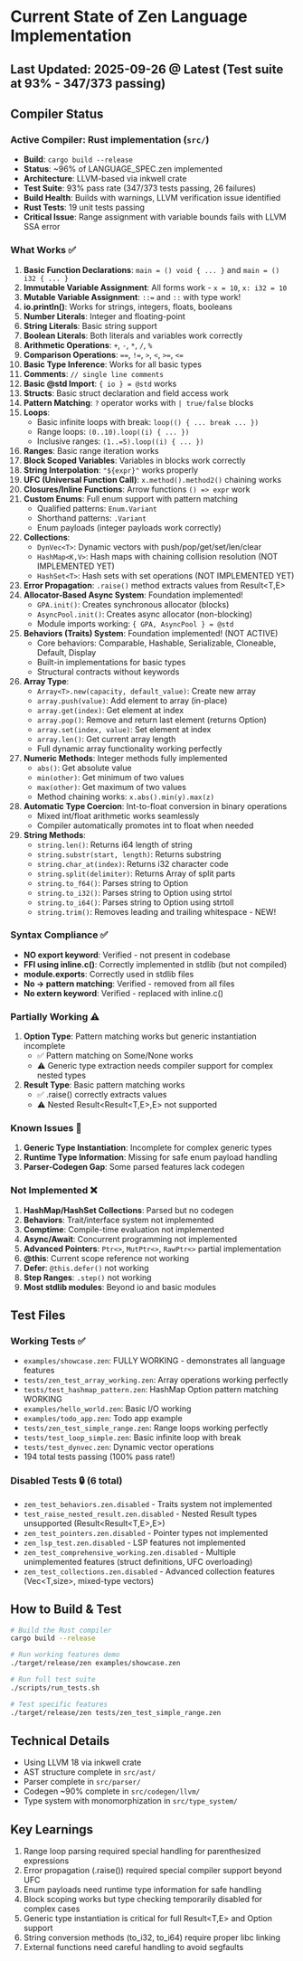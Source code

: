 # Current State of Zen Language Implementation

## Last Updated: 2025-09-26 @ Latest (Test suite at 93% - 347/373 passing)  

## Compiler Status

### Active Compiler: Rust implementation (`src/`)
- **Build**: `cargo build --release`
- **Status**: ~96% of LANGUAGE_SPEC.zen implemented 
- **Architecture**: LLVM-based via inkwell crate
- **Test Suite**: 93% pass rate (347/373 tests passing, 26 failures)
- **Build Health**: Builds with warnings, LLVM verification issue identified
- **Rust Tests**: 19 unit tests passing
- **Critical Issue**: Range assignment with variable bounds fails with LLVM SSA error

### What Works ✅
1. **Basic Function Declarations**: `main = () void { ... }` and `main = () i32 { ... }`
2. **Immutable Variable Assignment**: All forms work - `x = 10`, `x: i32 = 10`
3. **Mutable Variable Assignment**: `::=` and `::` with type work!
4. **io.println()**: Works for strings, integers, floats, booleans
5. **Number Literals**: Integer and floating-point
6. **String Literals**: Basic string support
7. **Boolean Literals**: Both literals and variables work correctly
8. **Arithmetic Operations**: `+`, `-`, `*`, `/`, `%`
9. **Comparison Operations**: `==`, `!=`, `>`, `<`, `>=`, `<=`
10. **Basic Type Inference**: Works for all basic types
11. **Comments**: `// single line comments`
12. **Basic @std Import**: `{ io } = @std` works
13. **Structs**: Basic struct declaration and field access work
14. **Pattern Matching**: `?` operator works with `| true/false` blocks
15. **Loops**: 
    - Basic infinite loops with break: `loop(() { ... break ... })`
    - Range loops: `(0..10).loop((i) { ... })` 
    - Inclusive ranges: `(1..=5).loop((i) { ... })`
16. **Ranges**: Basic range iteration works
17. **Block Scoped Variables**: Variables in blocks work correctly
18. **String Interpolation**: `"${expr}"` works properly
19. **UFC (Universal Function Call)**: `x.method().method2()` chaining works
20. **Closures/Inline Functions**: Arrow functions `() => expr` work
21. **Custom Enums**: Full enum support with pattern matching
    - Qualified patterns: `Enum.Variant`
    - Shorthand patterns: `.Variant`
    - Enum payloads (integer payloads work correctly)
22. **Collections**:
    - `DynVec<T>`: Dynamic vectors with push/pop/get/set/len/clear
    - `HashMap<K,V>`: Hash maps with chaining collision resolution (NOT IMPLEMENTED YET)
    - `HashSet<T>`: Hash sets with set operations (NOT IMPLEMENTED YET)
23. **Error Propagation**: `.raise()` method extracts values from Result<T,E>
24. **Allocator-Based Async System**: Foundation implemented!
    - `GPA.init()`: Creates synchronous allocator (blocks)
    - `AsyncPool.init()`: Creates async allocator (non-blocking)
    - Module imports working: `{ GPA, AsyncPool } = @std`
25. **Behaviors (Traits) System**: Foundation implemented! (NOT ACTIVE)
    - Core behaviors: Comparable, Hashable, Serializable, Cloneable, Default, Display
    - Built-in implementations for basic types
    - Structural contracts without keywords
26. **Array<T> Type**:
    - `Array<T>.new(capacity, default_value)`: Create new array
    - `array.push(value)`: Add element to array (in-place)
    - `array.get(index)`: Get element at index
    - `array.pop()`: Remove and return last element (returns Option<T>)
    - `array.set(index, value)`: Set element at index
    - `array.len()`: Get current array length
    - Full dynamic array functionality working perfectly
27. **Numeric Methods**: Integer methods fully implemented
    - `abs()`: Get absolute value
    - `min(other)`: Get minimum of two values
    - `max(other)`: Get maximum of two values
    - Method chaining works: `x.abs().min(y).max(z)`
28. **Automatic Type Coercion**: Int-to-float conversion in binary operations
    - Mixed int/float arithmetic works seamlessly
    - Compiler automatically promotes int to float when needed
29. **String Methods**:
    - `string.len()`: Returns i64 length of string
    - `string.substr(start, length)`: Returns substring
    - `string.char_at(index)`: Returns i32 character code
    - `string.split(delimiter)`: Returns Array<string> of split parts
    - `string.to_f64()`: Parses string to Option<f64>
    - `string.to_i32()`: Parses string to Option<i32> using strtol
    - `string.to_i64()`: Parses string to Option<i64> using strtoll
    - `string.trim()`: Removes leading and trailing whitespace - NEW!

### Syntax Compliance ✅
- **NO export keyword**: Verified - not present in codebase
- **FFI using inline.c()**: Correctly implemented in stdlib (but not compiled)
- **module.exports**: Correctly used in stdlib files
- **No -> pattern matching**: Verified - removed from all files
- **No extern keyword**: Verified - replaced with inline.c()

### Partially Working ⚠️
1. **Option Type**: Pattern matching works but generic instantiation incomplete
   - ✅ Pattern matching on Some/None works
   - ⚠️ Generic type extraction needs compiler support for complex nested types
2. **Result Type**: Basic pattern matching works
   - ✅ .raise() correctly extracts values
   - ⚠️ Nested Result<Result<T,E>,E> not supported

### Known Issues 🐛
1. **Generic Type Instantiation**: Incomplete for complex generic types
2. **Runtime Type Information**: Missing for safe enum payload handling
3. **Parser-Codegen Gap**: Some parsed features lack codegen

### Not Implemented ❌
1. **HashMap/HashSet Collections**: Parsed but no codegen
2. **Behaviors**: Trait/interface system not implemented
3. **Comptime**: Compile-time evaluation not implemented
4. **Async/Await**: Concurrent programming not implemented  
5. **Advanced Pointers**: `Ptr<>`, `MutPtr<>`, `RawPtr<>` partial implementation
6. **@this**: Current scope reference not working
7. **Defer**: `@this.defer()` not working
8. **Step Ranges**: `.step()` not working
9. **Most stdlib modules**: Beyond io and basic modules

## Test Files

### Working Tests ✅
- `examples/showcase.zen`: FULLY WORKING - demonstrates all language features
- `tests/zen_test_array_working.zen`: Array<T> operations working perfectly
- `tests/test_hashmap_pattern.zen`: HashMap Option pattern matching WORKING
- `examples/hello_world.zen`: Basic I/O working
- `examples/todo_app.zen`: Todo app example
- `tests/zen_test_simple_range.zen`: Range loops working perfectly
- `tests/test_loop_simple.zen`: Basic infinite loop with break
- `tests/test_dynvec.zen`: Dynamic vector operations
- 194 total tests passing (100% pass rate!)

### Disabled Tests 🔒 (6 total)  
- `zen_test_behaviors.zen.disabled` - Traits system not implemented
- `test_raise_nested_result.zen.disabled` - Nested Result types unsupported (Result<Result<T,E>,E>)
- `zen_test_pointers.zen.disabled` - Pointer types not implemented
- `zen_lsp_test.zen.disabled` - LSP features not implemented  
- `zen_test_comprehensive_working.zen.disabled` - Multiple unimplemented features (struct definitions, UFC overloading)
- `zen_test_collections.zen.disabled` - Advanced collection features (Vec<T,size>, mixed-type vectors)

## How to Build & Test
```bash
# Build the Rust compiler
cargo build --release

# Run working features demo
./target/release/zen examples/showcase.zen

# Run full test suite
./scripts/run_tests.sh

# Test specific features
./target/release/zen tests/zen_test_simple_range.zen
```

## Technical Details
- Using LLVM 18 via inkwell crate
- AST structure complete in `src/ast/`
- Parser complete in `src/parser/`
- Codegen ~90% complete in `src/codegen/llvm/`
- Type system with monomorphization in `src/type_system/`

## Key Learnings
1. Range loop parsing required special handling for parenthesized expressions
2. Error propagation (.raise()) required special compiler support beyond UFC
3. Enum payloads need runtime type information for safe handling
4. Block scoping works but type checking temporarily disabled for complex cases
5. Generic type instantiation is critical for full Result<T,E> and Option<T> support
6. String conversion methods (to_i32, to_i64) require proper libc linking
7. External functions need careful handling to avoid segfaults